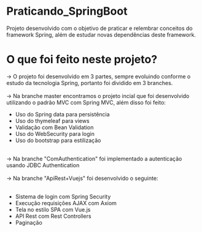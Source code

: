 # Praticando_SpringBoot
Projeto desenvolvido com o objetivo de praticar e relembrar conceitos do framework Spring, além de estudar novas dependências deste framework.

# O que foi feito neste projeto?

-> O projeto foi desenvolvido em 3 partes, sempre evoluindo conforme o estudo da tecnologia Spring, portanto foi dividido em 3 branches.
<br/>
<br/>
-> Na branche master encontramos o projeto incial que foi desenvolvido utilizando o padrão MVC com Spring MVC, além disso foi feito:
<br/>
<ul>
 <li> Uso do Spring data para persistência </li>
 <li> Uso do thymeleaf para views </li>
 <li> Validação com Bean Validation </li>
 <li> Uso do WebSecurity para login</li>
 <li> Uso do bootstrap para estilização </li>
</ul>
<br/>
-> Na branche "ComAuthentication" foi implementado a autenticação usando JDBC Authentication
<br/>
<br/>
-> Na branche "ApiRest+Vuejs" foi desenvolvido o seguinte:
<br/>
<br/>
<ul>
  <li> Sistema de login com Spring Security </li>
  <li> Execução requisições AJAX com Axiom </li>
  <li> Tela no estilo SPA com Vue.js </li>
  <li> API Rest com Rest Controllers </li>
  <li> Paginação </li>
</ul>

